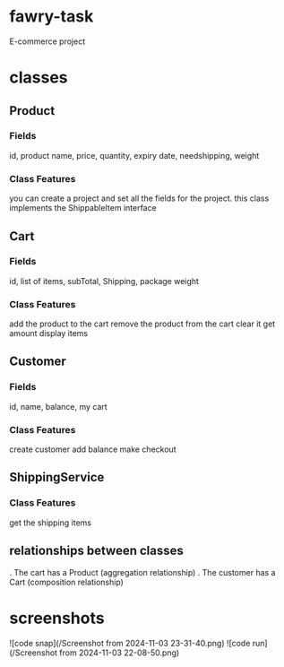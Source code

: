 # fawry-task
E-commerce project 
# classes 
## Product
### Fields 
id, product name, price, quantity, expiry date, needshipping, weight
### Class Features
you can create a project and set all the fields for the project.
this class implements the ShippableItem interface
## Cart
### Fields 
id, list of items, subTotal, Shipping, package weight
### Class Features
add the product to the cart 
remove the product from the cart
clear it
get amount
display items
## Customer
### Fields 
id, name, balance, my cart
### Class Features
create customer add balance 
make checkout 
## ShippingService
### Class Features
get the shipping items

## relationships between classes
. The cart has a Product (aggregation relationship)
. The customer has a Cart (composition relationship)
# screenshots
![code snap](/Screenshot from 2024-11-03 23-31-40.png)
![code run](/Screenshot from 2024-11-03 22-08-50.png)

